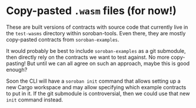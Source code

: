 Copy-pasted `.wasm` files (for now!)
====================================

These are built versions of contracts with source code that currently live in
the `test-wasms` directory within soroban-tools. Even there, they are mostly
copy-pasted contracts from `soroban-examples`.

It would probably be best to include `soroban-examples` as a git submodule,
then directly rely on the contracts we want to test against. No more
copy-pasting! But until we can all agree on such an approach, maybe this is
good enough?

Soon the CLI will have a `soroban init` command that allows setting up a new
Cargo workspace and may allow specifying which example contracts to put in it.
If the git submodule is controversial, then we could use that new `init`
command instead.
